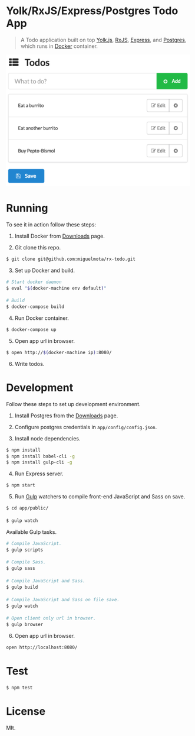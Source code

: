 # Yolk/RxJS/Express/Postgres Todo App

> A Todo application built on top [Yolk.js](https://github.com/garbles/yolk), [RxJS](https://github.com/Reactive-Extensions/RxJS), [Express](http://expressjs.com/), and [Postgres](http://www.postgresql.org/), which runs in [Docker](https://www.docker.com/) container.

<img src="./screenshot.png" width="500">

<!--
# Demo

[http://lab.moogs.io/rx-todo](http://lab.moogs.io/rx-todo)
-->

# Running

To see it in action follow these steps:

1. Install Docker from [Downloads](https://docs.docker.com/engine/installation/) page.

2. Git clone this repo.

  ```bash
  $ git clone git@github.com:miguelmota/rx-todo.git
  ```

3. Set up Docker and build.

  ```bash
# Start docker daemon
  $ eval "$(docker-machine env default)"

# Build
  $ docker-compose build
  ```

4. Run Docker container.

  ```bash
  $ docker-compose up
  ```

5. Open app url in browser.

  ```bash
  $ open http://$(docker-machine ip):8080/
  ```

6. Write todos.

# Development

Follow these steps to set up development environment.

1. Install Postgres from the [Downloads](http://www.postgresql.org/download/) page.

2. Configure postgres credentials in `app/config/config.json`.

3. Install node dependencies.

  ```bash
  $ npm install
  $ npm install babel-cli -g
  $ npm install gulp-cli -g
  ```

4. Run Express server.

  ```bash
  $ npm start
  ```

5. Run [Gulp](http://gulpjs.com/) watchers to compile front-end JavaScript and Sass on save.

  ```bash
  $ cd app/public/

  $ gulp watch
  ```

  Available Gulp tasks.

  ```bash
  # Compile JavaScript.
  $ gulp scripts

  # Compile Sass.
  $ gulp sass

  # Compile JavaScript and Sass.
  $ gulp build

  # Compile JavaScript and Sass on file save.
  $ gulp watch

  # Open client only url in browser.
  $ gulp browser
  ```

6. Open app url in browser.

  ```bash
  open http://localhost:8080/
  ```

# Test

  ```bash
  $ npm test
  ```

# License

MIt.
